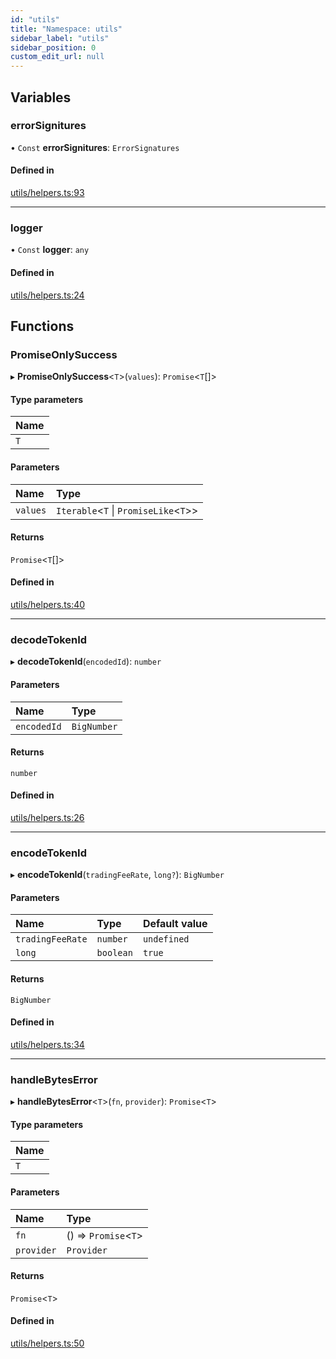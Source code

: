 ```yaml
---
id: "utils"
title: "Namespace: utils"
sidebar_label: "utils"
sidebar_position: 0
custom_edit_url: null
---
```


## Variables

### errorSignitures

• `Const` **errorSignitures**: `ErrorSignatures`

#### Defined in

[utils/helpers.ts:93](https://github.com/chromatic-protocol/sdk/blob/1a5f77e/packages/sdk-ethers-v5/src/utils/helpers.ts#L93)

___

### logger

• `Const` **logger**: `any`

#### Defined in

[utils/helpers.ts:24](https://github.com/chromatic-protocol/sdk/blob/1a5f77e/packages/sdk-ethers-v5/src/utils/helpers.ts#L24)

## Functions

### PromiseOnlySuccess

▸ **PromiseOnlySuccess**<`T`\>(`values`): `Promise`<`T`[]\>

#### Type parameters

| Name |
| :------ |
| `T` |

#### Parameters

| Name | Type |
| :------ | :------ |
| `values` | `Iterable`<`T` \| `PromiseLike`<`T`\>\> |

#### Returns

`Promise`<`T`[]\>

#### Defined in

[utils/helpers.ts:40](https://github.com/chromatic-protocol/sdk/blob/1a5f77e/packages/sdk-ethers-v5/src/utils/helpers.ts#L40)

___

### decodeTokenId

▸ **decodeTokenId**(`encodedId`): `number`

#### Parameters

| Name | Type |
| :------ | :------ |
| `encodedId` | `BigNumber` |

#### Returns

`number`

#### Defined in

[utils/helpers.ts:26](https://github.com/chromatic-protocol/sdk/blob/1a5f77e/packages/sdk-ethers-v5/src/utils/helpers.ts#L26)

___

### encodeTokenId

▸ **encodeTokenId**(`tradingFeeRate`, `long?`): `BigNumber`

#### Parameters

| Name | Type | Default value |
| :------ | :------ | :------ |
| `tradingFeeRate` | `number` | `undefined` |
| `long` | `boolean` | `true` |

#### Returns

`BigNumber`

#### Defined in

[utils/helpers.ts:34](https://github.com/chromatic-protocol/sdk/blob/1a5f77e/packages/sdk-ethers-v5/src/utils/helpers.ts#L34)

___

### handleBytesError

▸ **handleBytesError**<`T`\>(`fn`, `provider`): `Promise`<`T`\>

#### Type parameters

| Name |
| :------ |
| `T` |

#### Parameters

| Name | Type |
| :------ | :------ |
| `fn` | () => `Promise`<`T`\> |
| `provider` | `Provider` |

#### Returns

`Promise`<`T`\>

#### Defined in

[utils/helpers.ts:50](https://github.com/chromatic-protocol/sdk/blob/1a5f77e/packages/sdk-ethers-v5/src/utils/helpers.ts#L50)
